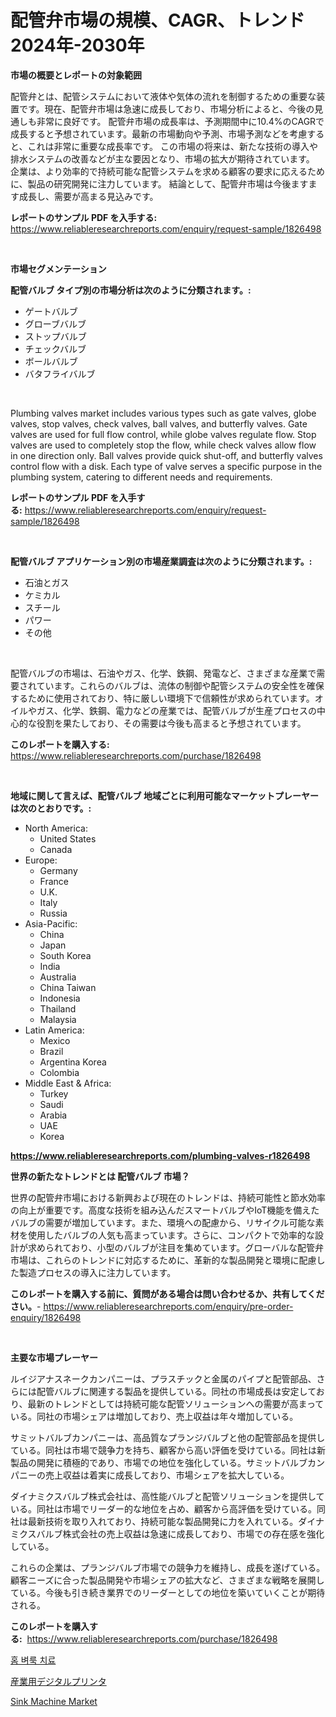 <p><h1>配管弁市場の規模、CAGR、トレンド 2024年-2030年</h1></p><p><strong>市場の概要とレポートの対象範囲</strong></p>
<p><p>配管弁とは、配管システムにおいて液体や気体の流れを制御するための重要な装置です。現在、配管弁市場は急速に成長しており、市場分析によると、今後の見通しも非常に良好です。 配管弁市場の成長率は、予測期間中に10.4%のCAGRで成長すると予想されています。最新の市場動向や予測、市場予測などを考慮すると、これは非常に重要な成長率です。 この市場の将来は、新たな技術の導入や排水システムの改善などが主な要因となり、市場の拡大が期待されています。 企業は、より効率的で持続可能な配管システムを求める顧客の要求に応えるために、製品の研究開発に注力しています。 結論として、配管弁市場は今後ますます成長し、需要が高まる見込みです。</p></p>
<p><strong>レポートのサンプル PDF を入手する:</strong> <a href="https://www.reliableresearchreports.com/enquiry/request-sample/1826498">https://www.reliableresearchreports.com/enquiry/request-sample/1826498</a></p>
<p>&nbsp;</p>
<p><strong>市場セグメンテーション</strong></p>
<p><strong>配管バルブ タイプ別の市場分析は次のように分類されます。:</strong></p>
<p><ul><li>ゲートバルブ</li><li>グローブバルブ</li><li>ストップバルブ</li><li>チェックバルブ</li><li>ボールバルブ</li><li>バタフライバルブ</li></ul></p>
<p>&nbsp;</p>
<p><p>Plumbing valves market includes various types such as gate valves, globe valves, stop valves, check valves, ball valves, and butterfly valves. Gate valves are used for full flow control, while globe valves regulate flow. Stop valves are used to completely stop the flow, while check valves allow flow in one direction only. Ball valves provide quick shut-off, and butterfly valves control flow with a disk. Each type of valve serves a specific purpose in the plumbing system, catering to different needs and requirements.</p></p>
<p><strong>レポートのサンプル PDF を入手する:</strong>&nbsp;<a href="https://www.reliableresearchreports.com/enquiry/request-sample/1826498">https://www.reliableresearchreports.com/enquiry/request-sample/1826498</a></p>
<p>&nbsp;</p>
<p><strong> 配管バルブ アプリケーション別の市場産業調査は次のように分類されます。:</strong></p>
<p><ul><li>石油とガス</li><li>ケミカル</li><li>スチール</li><li>パワー</li><li>その他</li></ul></p>
<p>&nbsp;</p>
<p><p>配管バルブの市場は、石油やガス、化学、鉄鋼、発電など、さまざまな産業で需要されています。これらのバルブは、流体の制御や配管システムの安全性を確保するために使用されており、特に厳しい環境下で信頼性が求められています。オイルやガス、化学、鉄鋼、電力などの産業では、配管バルブが生産プロセスの中心的な役割を果たしており、その需要は今後も高まると予想されています。</p></p>
<p><strong>このレポートを購入する:</strong>&nbsp; <a href="https://www.reliableresearchreports.com/purchase/1826498">https://www.reliableresearchreports.com/purchase/1826498</a></p>
<p>&nbsp;</p>
<p><strong>地域に関して言えば、配管バルブ 地域ごとに利用可能なマーケットプレーヤーは次のとおりです。:</strong></p>
<p><ul>
    <li>
        North America:
        <ul>
            <li>United States</li>
            <li>Canada</li>
        </ul>
    </li>
    <li>
        Europe:
        <ul>
            <li>Germany</li>
            <li>France</li>
            <li>U.K.</li>
            <li>Italy</li>
            <li>Russia</li>
        </ul>
    </li>
    <li>
        Asia-Pacific:
        <ul>
            <li>China</li>
            <li>Japan</li>
            <li>South Korea</li>
            <li>India</li>
            <li>Australia</li>
            <li>China Taiwan</li>
            <li>Indonesia</li>
            <li>Thailand</li>
            <li>Malaysia</li>
        </ul>
    </li>
    <li>
        Latin America:
        <ul>
            <li>Mexico</li>
            <li>Brazil</li>
            <li>Argentina Korea</li>
            <li>Colombia</li>
        </ul>
    </li>
    <li>
        Middle East & Africa:
        <ul>
            <li>Turkey</li>
            <li>Saudi</li>
            <li>Arabia</li>
            <li>UAE</li>
            <li>Korea</li>
        </ul>
    </li>
    </ul></p>
<p><strong><a href="https://www.reliableresearchreports.com/plumbing-valves-r1826498">https://www.reliableresearchreports.com/plumbing-valves-r1826498</a></strong>&nbsp;</p>
<p><strong>世界の新たなトレンドとは 配管バルブ 市場？</strong></p>
<p><p>世界の配管弁市場における新興および現在のトレンドは、持続可能性と節水効率の向上が重要です。高度な技術を組み込んだスマートバルブやIoT機能を備えたバルブの需要が増加しています。また、環境への配慮から、リサイクル可能な素材を使用したバルブの人気も高まっています。さらに、コンパクトで効率的な設計が求められており、小型のバルブが注目を集めています。グローバルな配管弁市場は、これらのトレンドに対応するために、革新的な製品開発と環境に配慮した製造プロセスの導入に注力しています。</p></p>
<p><strong>このレポートを購入する前に、質問がある場合は問い合わせるか、共有してください。</strong>- <a href="https://www.reliableresearchreports.com/enquiry/pre-order-enquiry/1826498">https://www.reliableresearchreports.com/enquiry/pre-order-enquiry/1826498</a></p>
<p>&nbsp;</p>
<p><strong>主要な市場プレーヤー</strong></p>
<p><p>ルイジアナスネークカンパニーは、プラスチックと金属のパイプと配管部品、さらには配管バルブに関連する製品を提供している。同社の市場成長は安定しており、最新のトレンドとしては持続可能な配管ソリューションへの需要が高まっている。同社の市場シェアは増加しており、売上収益は年々増加している。</p><p>サミットバルブカンパニーは、高品質なプランジバルブと他の配管部品を提供している。同社は市場で競争力を持ち、顧客から高い評価を受けている。同社は新製品の開発に積極的であり、市場での地位を強化している。サミットバルブカンパニーの売上収益は着実に成長しており、市場シェアを拡大している。</p><p>ダイナミクスバルブ株式会社は、高性能バルブと配管ソリューションを提供している。同社は市場でリーダー的な地位を占め、顧客から高評価を受けている。同社は最新技術を取り入れており、持続可能な製品開発に力を入れている。ダイナミクスバルブ株式会社の売上収益は急速に成長しており、市場での存在感を強化している。</p><p>これらの企業は、プランジバルブ市場での競争力を維持し、成長を遂げている。顧客ニーズに合った製品開発や市場シェアの拡大など、さまざまな戦略を展開している。今後も引き続き業界でのリーダーとしての地位を築いていくことが期待される。</p></p>
<p><strong>このレポートを購入する:</strong>&nbsp;&nbsp;<a href="https://www.reliableresearchreports.com/purchase/1826498">https://www.reliableresearchreports.com/purchase/1826498</a></p>
<p><p><a href="https://medium.com/@bricebeahan2023/%EA%B0%80%EC%A0%95%EC%9A%A9-%EB%B2%BC%EB%A3%A9-%EC%B9%98%EB%A3%8C-%EC%8B%9C%EC%9E%A5-%EC%A7%80%ED%91%9C-%ED%95%B4%EB%8F%85-%EC%8B%9C%EC%9E%A5-%EC%A0%90%EC%9C%A0%EC%9C%A8-%ED%8A%B8%EB%A0%8C%EB%93%9C-%EB%B0%8F-%EC%84%B1%EC%9E%A5-%ED%8C%A8%ED%84%B4-532c6411b1ed">홈 벼룩 치료</a></p><p><a href="https://github.com/Sophiaard2003/Market-Research-Report-List-1/blob/main/729456732079.md">産業用デジタルプリンタ</a></p><p><a href="https://github.com/brenzgnarento/Market-Research-Report-List-2/blob/main/sink-machine-market.md">Sink Machine Market</a></p></p>